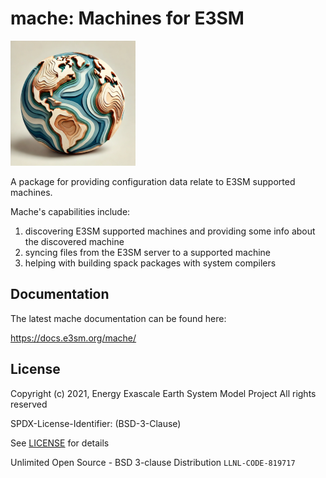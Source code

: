 # mache: Machines for E3SM

<img src="docs/_static/mache-logo.png" width="200" height="200">

A package for providing configuration data relate to E3SM supported
machines.

Mache's capabilities include:

1. discovering E3SM supported machines and providing some info about the discovered machine
2. syncing files from the E3SM server to a supported machine
3. helping with building spack packages with system compilers

## Documentation

The latest mache documentation can be found here:

https://docs.e3sm.org/mache/

## License

Copyright (c) 2021, Energy Exascale Earth System Model Project All
rights reserved

SPDX-License-Identifier: (BSD-3-Clause)

See [LICENSE](./LICENSE) for details

Unlimited Open Source - BSD 3-clause Distribution `LLNL-CODE-819717`
